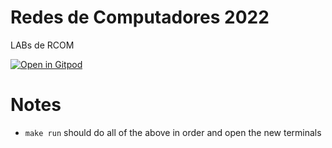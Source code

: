 # Redes de Computadores 2022
LABs de RCOM

[![Open in Gitpod](https://gitpod.io/button/open-in-gitpod.svg)](https://gitpod.io/#https://github.com/martinhofigueiredo/RCOM2022)

# Notes

- ```make run``` should do all of the above in order and open the new terminals
